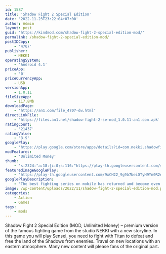 ```yaml
---
id: 1587
title: 'Shadow Fight 2 Special Edition'
date: '2022-11-23T23:22:04+07:00'
author: Admin
layout: post
guid: 'https://kindmod.com/shadow-fight-2-special-edition-mod/'
permalink: /shadow-fight-2-special-edition-mod/
postIDCopy:
    - '4707'
publisher:
    - NEKKI
operatingSystem:
    - 'Android 4.1'
priceApp:
    - '0'
priceCurrencyApp:
    - USD
versionApp:
    - 1.0.11
fileSizeApp:
    - 117.8Mb
downloadPage:
    - 'https://an1.com/file_4707-dw.html'
directLinkFile:
    - 'https://files.an1.net/shadow-fight-2-se-mod_1.0.11-an1.com.apk'
ratingCount:
    - '21437'
ratingValue:
    - '3.9'
googlePlay:
    - 'https://play.google.com/store/apps/details?id=com.nekki.shadowfight2.paid'
modFeatures:
    - 'Unlimited Money'
thumb:
    - 's:2324:"a:18:{i:0;s:116:"https://play-lh.googleusercontent.com/4AbP9J4y-ralHgvodd7sA_NCbX5KGxDkDM896Ku5yqhC6fhrFE8x2Df-53jaa24hMmEA=w526-h296";i:1;s:115:"https://play-lh.googleusercontent.com/kNFcpqlV6osb4GSFES0EJ8-WvvSfBf9hEgK9Uisfd86kwtzf8dckwuGh7CCsRflt83g=w526-h296";i:2;s:116:"https://play-lh.googleusercontent.com/Ev2FF4jwhwrr3fSCMTw0aDPqWR4Qh1l-rwy3wlaQbwbIPDpqA4Gv8-WAe9mb2h9Zd04s=w526-h296";i:3;s:115:"https://play-lh.googleusercontent.com/omI6n2q8pQM-DQnlGyOloS7vWffHNrCObUD9E8J2AFnbc21qG4pUjw8mPJYG2j_YcNU=w526-h296";i:4;s:115:"https://play-lh.googleusercontent.com/h_WH5M7tPVu5MmCI1e2yHR6EMyfNN7JqqOXgU5H1kNH5vR9B8G43F0eKifmvZfM0qA4=w526-h296";i:5;s:114:"https://play-lh.googleusercontent.com/tjgE4QdvO8MoNK53xjnOWuJAN5aFXT1d-lEpn2A7r33PDUduTe4bi39ejXlJxxWevg=w526-h296";i:6;s:116:"https://play-lh.googleusercontent.com/f-jS0-_OkjhKw73hiZluCkCuUxgtbtQDvcCrCFSWpEeNGADf7umTaXa6JL3xNbUt6VPS=w526-h296";i:7;s:116:"https://play-lh.googleusercontent.com/T-cUh02lwSdoQE_gfBiLKCLqotYficgzeEgEcclU484IsP-zcoADDLrHP2rNjTsKmUwc=w526-h296";i:8;s:116:"https://play-lh.googleusercontent.com/SfrLR3l7ZFSHTDjLeKRaWzACRVrKLr5Yge3nsUy43RTkQLUDBcANyeGGm6r3HU8dvraT=w526-h296";i:9;s:115:"https://play-lh.googleusercontent.com/WrsqVZ8DXMUZ5Jz9WzRtEOhU09csiV86DupgmN1-fyqDx4Put8MISfOHqu86ehlFqZk=w526-h296";i:10;s:116:"https://play-lh.googleusercontent.com/xkqXm0KZUalcn56ociokTwtRxVmtTA3PtNy9hcWwr4bLW-FbxeTcd5CeK-VOSyIOutwn=w526-h296";i:11;s:114:"https://play-lh.googleusercontent.com/TYZjuVU3cmQt6d37zJMHwSCQduJxkv4kVxuc_aBAB39GkJykgwKQMD4Bhs6UfqKgpA=w526-h296";i:12;s:115:"https://play-lh.googleusercontent.com/NSBR9qw-Pp82HWO_711i6n1sYD1nR-e1S_GoGKNvA59p-epEFKi5vSjuHpM8FCV-mBs=w526-h296";i:13;s:115:"https://play-lh.googleusercontent.com/89oi_Laq-ryFhoVcNNB_T5WQ5mFFvPBV8dth59Tftvi7kCF1nBo0B_dLHqNjtNukXjw=w526-h296";i:14;s:115:"https://play-lh.googleusercontent.com/raiW11Di7yEHRop42jIiE-CZKHTc1-4H9P1C2psGFJ_jM_N_dBk0hPDOO_E6YllvtLY=w526-h296";i:15;s:116:"https://play-lh.googleusercontent.com/KoIcqJvt_XV63VLR3IGMu5AFJXsQiKjlpnYx77eDY2Cz_W4dxMFYQlFQ2yiVaTTEG4nv=w526-h296";i:16;s:114:"https://play-lh.googleusercontent.com/aI786hRXDMasY5QwUvjVe7F5iUKJDXdiuJmlsW2KH2tMZq1tcN61O760Bzxz8ep-lg=w526-h296";i:17;s:116:"https://play-lh.googleusercontent.com/G8_LX_wTY-fiAOzGdWClCGGmx-YPqLB9gnEJJNYjBK1-9tVBwMPQlYOnerDjKUGYibA0=w526-h296";}";'
featuredImageGooglePlay:
    - 'https://play-lh.googleusercontent.com/9xCH22_9g9b7beiOTyH9Ym0R2qW54ut5cRNUoMCz0B6s8Fmm1P8-kp9-gzZ-P3-Yiw'
googlePlayDescription:
    - 'The best fighting series on mobile has returned and become even more SPECIAL - Shadow Fight 2 Special Edition!! Now it''s your turn to meet Titan in person and put an end to his terror. Walk through the Gates of Shadows into the dangerous world full of memorable fights and brave heroes. These lands are waiting for a risky adventurer to appear and save them from the oppression of a sinister invader from another dimension! Discover a thrilling mix of two world''s most popular game genres - Fighting & RPG. Gather a huge arsenal of lethal weapons, combine your gear and upgrade dozens of skills and moves!- No energy restoring. Jump into the fray anytime and anywhere you want!'
image: /wp-content/uploads/2022/11/shadow-fight-2-special-edition-mod.png
categories:
    - Action
    - Games
tags:
    - mods
---
```


Shadow Fight 2 Special Edition (MOD, Unlimited Money) – premium version of the famous fighting game from the studio NEKKI with a new storyline. In this game you will play Sensei, you need to fight with Titan to defeat and free the land of the Shadows from enemies. Travel on new locations with an eastern atmosphere. Many new content will please fans of the original part.